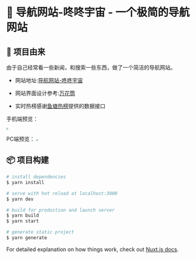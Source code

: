 # 🌈 导航网站-咚咚宇宙 - 一个极简的导航网站

## 🌟 项目由来

由于自己经常看一些新闻，和搜索一些东西，做了一个简洁的导航网站。

- 网站地址:[导航网站-咚咚宇宙](https://nav.ztyuu.com)

- 网站界面设计参考:[万花筒](https://wht.im/)

- 实时热榜感谢[鱼塘热榜](https://mo.fish/)提供的数据接口

手机端预览：

<img src="https://tva1.sinaimg.cn/large/007S8ZIlgy1gh93z6kyvej30ny1cqq73.jpg" style="zoom:33%;" />

PC端预览：
<img src="https://tva1.sinaimg.cn/large/007S8ZIlgy1gh93zzodbyj31gs0p479t.jpg" style="zoom:33%;" />



## 📦 项目构建

```bash
# install dependencies
$ yarn install

# serve with hot reload at localhost:3000
$ yarn dev

# build for production and launch server
$ yarn build
$ yarn start

# generate static project
$ yarn generate
```

For detailed explanation on how things work, check out [Nuxt.js docs](https://nuxtjs.org).
